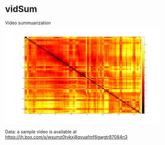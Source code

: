 # vidSum
Video summuarization

![](dissimilarity-mat.jpg "Distance matrix in terms of frame energy difference.")

Data: a sample video is available at https://jh.box.com/s/wsumz0tykxj8gyuafmf6gwgtr87084n3
